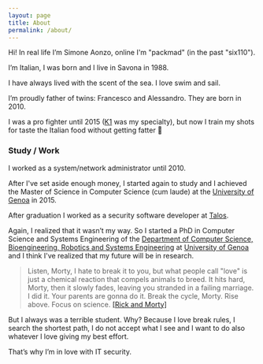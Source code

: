 ```yaml
---
layout: page
title: About
permalink: /about/
---
```


Hi! In real life I’m Simone Aonzo, online I'm "packmad" (in the past "six110").

I’m Italian, I was born and I live in Savona in 1988.

I have always lived with the scent of the sea. I love swim and sail.

I’m proudly father of twins: Francesco and Alessandro. They are born in 2010.

I was a pro fighter until 2015 ([K1](https://en.wikipedia.org/wiki/K-1) was my specialty), but now I train my shots for taste the Italian food without getting fatter 🙂

### Study / Work
I worked as a system/network administrator until 2010.

After I've set aside enough money, I started again to study and I achieved the Master of Science in Computer Science (cum laude) at the [University of Genoa](https://en.wikipedia.org/wiki/University_of_Genoa) in 2015.

After graduation I worked as a security software developer at [Talos](https://talos-sec.com/).

Again, I realized that it wasn’t my way.
So I started a PhD in Computer Science and Systems Engineering of the [Department of Computer Science, Bioengineering, Robotics and Systems Engineering](http://www.dibris.unige.it/) at [University of Genoa](https://en.wikipedia.org/wiki/University_of_Genoa) and I think I've realized that my future will be in research.

> Listen, Morty, I hate to break it to you, but what people call "love" is just a chemical reaction that compels animals to breed. It hits hard, Morty, then it slowly fades, leaving you stranded in a failing marriage. I did it. Your parents are gonna do it. Break the cycle, Morty. Rise above. Focus on science.
> [[Rick and Morty]](https://en.wikipedia.org/wiki/Rick_and_Morty)

But I always was a terrible student. Why?
Because I love break rules, I search the shortest path, I do not accept what I see and I want to do also whatever I love giving my best effort.

That’s why I’m in love with IT security.
